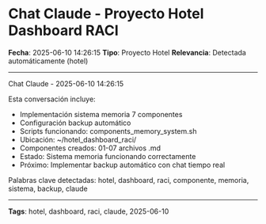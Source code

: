# Chat Claude - Proyecto Hotel Dashboard RACI
**Fecha**: 2025-06-10 14:26:15
**Tipo**: Proyecto Hotel
**Relevancia**: Detectada automáticamente (hotel)

---

Chat Claude - 2025-06-10 14:26:15

Esta conversación incluye:
- Implementación sistema memoria 7 componentes
- Configuración backup automático
- Scripts funcionando: components_memory_system.sh
- Ubicación: ~/hotel_dashboard_raci/
- Componentes creados: 01-07 archivos .md
- Estado: Sistema memoria funcionando correctamente
- Próximo: Implementar backup automático con chat tiempo real

Palabras clave detectadas: hotel, dashboard, raci, componente, memoria, sistema, backup, claude

---

**Tags**: hotel, dashboard, raci, claude, 2025-06-10
